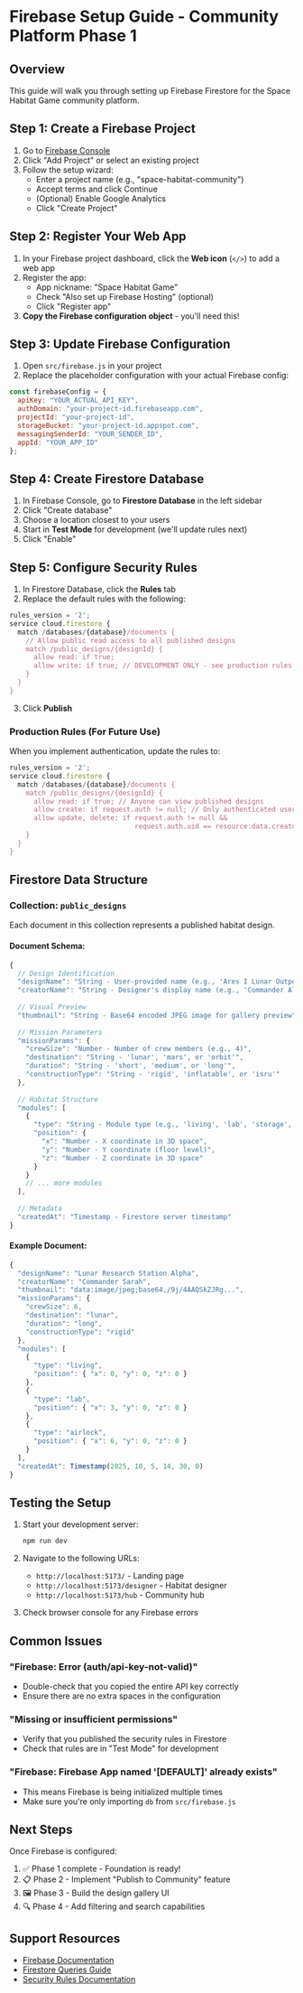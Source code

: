 # Firebase Setup Guide - Community Platform Phase 1

## Overview
This guide will walk you through setting up Firebase Firestore for the Space Habitat Game community platform.

## Step 1: Create a Firebase Project

1. Go to [Firebase Console](https://console.firebase.google.com/)
2. Click "Add Project" or select an existing project
3. Follow the setup wizard:
   - Enter a project name (e.g., "space-habitat-community")
   - Accept terms and click Continue
   - (Optional) Enable Google Analytics
   - Click "Create Project"

## Step 2: Register Your Web App

1. In your Firebase project dashboard, click the **Web icon** (`</>`) to add a web app
2. Register the app:
   - App nickname: "Space Habitat Game"
   - Check "Also set up Firebase Hosting" (optional)
   - Click "Register app"
3. **Copy the Firebase configuration object** - you'll need this!

## Step 3: Update Firebase Configuration

1. Open `src/firebase.js` in your project
2. Replace the placeholder configuration with your actual Firebase config:

```javascript
const firebaseConfig = {
  apiKey: "YOUR_ACTUAL_API_KEY",
  authDomain: "your-project-id.firebaseapp.com",
  projectId: "your-project-id",
  storageBucket: "your-project-id.appspot.com",
  messagingSenderId: "YOUR_SENDER_ID",
  appId: "YOUR_APP_ID"
};
```

## Step 4: Create Firestore Database

1. In Firebase Console, go to **Firestore Database** in the left sidebar
2. Click "Create database"
3. Choose a location closest to your users
4. Start in **Test Mode** for development (we'll update rules next)
5. Click "Enable"

## Step 5: Configure Security Rules

1. In Firestore Database, click the **Rules** tab
2. Replace the default rules with the following:

```javascript
rules_version = '2';
service cloud.firestore {
  match /databases/{database}/documents {
    // Allow public read access to all published designs
    match /public_designs/{designId} {
      allow read: if true;
      allow write: if true; // DEVELOPMENT ONLY - see production rules below
    }
  }
}
```

3. Click **Publish**

### Production Rules (For Future Use)
When you implement authentication, update the rules to:

```javascript
rules_version = '2';
service cloud.firestore {
  match /databases/{database}/documents {
    match /public_designs/{designId} {
      allow read: if true; // Anyone can view published designs
      allow create: if request.auth != null; // Only authenticated users can create
      allow update, delete: if request.auth != null && 
                               request.auth.uid == resource.data.creatorId;
    }
  }
}
```

## Firestore Data Structure

### Collection: `public_designs`

Each document in this collection represents a published habitat design.

#### Document Schema:

```javascript
{
  // Design Identification
  "designName": "String - User-provided name (e.g., 'Ares I Lunar Outpost')",
  "creatorName": "String - Designer's display name (e.g., 'Commander Alex')",
  
  // Visual Preview
  "thumbnail": "String - Base64 encoded JPEG image for gallery preview",
  
  // Mission Parameters
  "missionParams": {
    "crewSize": "Number - Number of crew members (e.g., 4)",
    "destination": "String - 'lunar', 'mars', or 'orbit'",
    "duration": "String - 'short', 'medium', or 'long'",
    "constructionType": "String - 'rigid', 'inflatable', or 'isru'"
  },
  
  // Habitat Structure
  "modules": [
    {
      "type": "String - Module type (e.g., 'living', 'lab', 'storage', 'airlock')",
      "position": {
        "x": "Number - X coordinate in 3D space",
        "y": "Number - Y coordinate (floor level)",
        "z": "Number - Z coordinate in 3D space"
      }
    }
    // ... more modules
  ],
  
  // Metadata
  "createdAt": "Timestamp - Firestore server timestamp"
}
```

#### Example Document:

```javascript
{
  "designName": "Lunar Research Station Alpha",
  "creatorName": "Commander Sarah",
  "thumbnail": "data:image/jpeg;base64,/9j/4AAQSkZJRg...",
  "missionParams": {
    "crewSize": 6,
    "destination": "lunar",
    "duration": "long",
    "constructionType": "rigid"
  },
  "modules": [
    {
      "type": "living",
      "position": { "x": 0, "y": 0, "z": 0 }
    },
    {
      "type": "lab",
      "position": { "x": 3, "y": 0, "z": 0 }
    },
    {
      "type": "airlock",
      "position": { "x": 6, "y": 0, "z": 0 }
    }
  ],
  "createdAt": Timestamp(2025, 10, 5, 14, 30, 0)
}
```

## Testing the Setup

1. Start your development server:
   ```bash
   npm run dev
   ```

2. Navigate to the following URLs:
   - `http://localhost:5173/` - Landing page
   - `http://localhost:5173/designer` - Habitat designer
   - `http://localhost:5173/hub` - Community hub

3. Check browser console for any Firebase errors

## Common Issues

### "Firebase: Error (auth/api-key-not-valid)"
- Double-check that you copied the entire API key correctly
- Ensure there are no extra spaces in the configuration

### "Missing or insufficient permissions"
- Verify that you published the security rules in Firestore
- Check that rules are in "Test Mode" for development

### "Firebase: Firebase App named '[DEFAULT]' already exists"
- This means Firebase is being initialized multiple times
- Make sure you're only importing `db` from `src/firebase.js`

## Next Steps

Once Firebase is configured:
1. ✅ Phase 1 complete - Foundation is ready!
2. 📋 Phase 2 - Implement "Publish to Community" feature
3. 🖼️ Phase 3 - Build the design gallery UI
4. 🔍 Phase 4 - Add filtering and search capabilities

## Support Resources

- [Firebase Documentation](https://firebase.google.com/docs)
- [Firestore Queries Guide](https://firebase.google.com/docs/firestore/query-data/queries)
- [Security Rules Documentation](https://firebase.google.com/docs/firestore/security/get-started)
